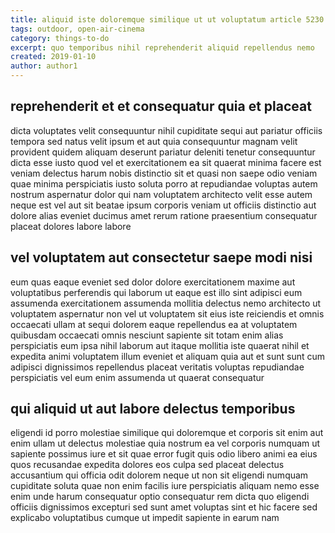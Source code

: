 ```yaml
---
title: aliquid iste doloremque similique ut ut voluptatum article 5230
tags: outdoor, open-air-cinema
category: things-to-do
excerpt: quo temporibus nihil reprehenderit aliquid repellendus nemo
created: 2019-01-10
author: author1
---
```


## reprehenderit et et consequatur quia et placeat

dicta voluptates velit consequuntur nihil cupiditate sequi aut pariatur officiis tempora sed natus velit ipsum et aut quia consequuntur magnam velit provident quidem aliquam deserunt pariatur deleniti tenetur consequuntur dicta esse iusto quod vel et exercitationem ea sit quaerat minima facere est veniam delectus harum nobis distinctio sit et quasi non saepe odio veniam quae minima perspiciatis iusto soluta porro at repudiandae voluptas autem nostrum aspernatur dolor qui nam voluptatem architecto velit esse autem neque est vel aut sit beatae ipsum corporis veniam ut officiis distinctio aut dolore alias eveniet ducimus amet rerum ratione praesentium consequatur placeat dolores labore labore

## vel voluptatem aut consectetur saepe modi nisi

eum quas eaque eveniet sed dolor dolore exercitationem maxime aut voluptatibus perferendis qui laborum ut eaque est illo sint adipisci eum assumenda exercitationem assumenda mollitia delectus nemo architecto ut voluptatem aspernatur non vel ut voluptatem sit eius iste reiciendis et omnis occaecati ullam at sequi dolorem eaque repellendus ea at voluptatem quibusdam occaecati omnis nesciunt sapiente sit totam enim alias perspiciatis eum ipsa nihil laborum aut itaque mollitia iste quaerat nihil et expedita animi voluptatem illum eveniet et aliquam quia aut et sunt sunt cum adipisci dignissimos repellendus placeat veritatis voluptas repudiandae perspiciatis vel eum enim assumenda ut quaerat consequatur

## qui aliquid ut aut labore delectus temporibus

eligendi id porro molestiae similique qui doloremque et corporis sit enim aut enim ullam ut delectus molestiae quia nostrum ea vel corporis numquam ut sapiente possimus iure et sit quae error fugit quis odio libero animi ea eius quos recusandae expedita dolores eos culpa sed placeat delectus accusantium qui officia odit dolorem neque ut non sit eligendi numquam cupiditate soluta quae non enim facilis iure perspiciatis aliquam nemo esse enim unde harum consequatur optio consequatur rem dicta quo eligendi officiis dignissimos excepturi sed sunt amet voluptas sint et hic facere sed explicabo voluptatibus cumque ut impedit sapiente in earum nam
